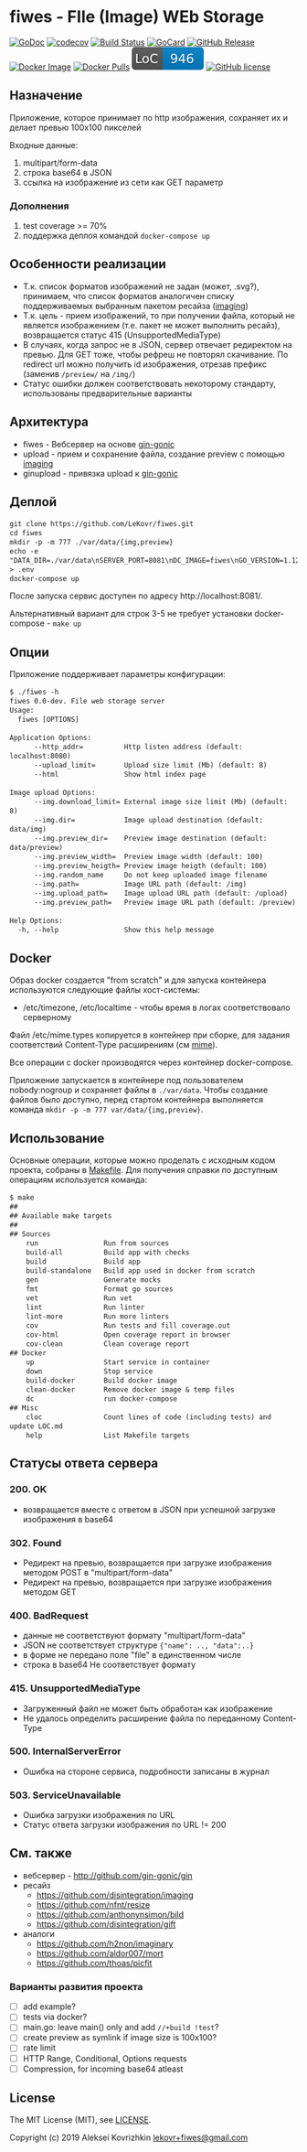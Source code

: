 # fiwes - FIle (Image) WEb Storage

[![GoDoc][gd1]][gd2]
 [![codecov][cc1]][cc2]
 [![Build Status][bs1]][bs2]
 [![GoCard][gc1]][gc2]
 [![GitHub Release][gr1]][gr2]
 [![Docker Image][di1]][di2]
 [![Docker Pulls][dp1]][dp2]
 [![LoC][loc1]][loc2]
 [![GitHub license][gl1]][gl2]

[bs1]: https://cloud.drone.io/api/badges/LeKovr/fiwes/status.svg
[bs2]: https://cloud.drone.io/LeKovr/fiwes
[cc1]: https://codecov.io/gh/LeKovr/fiwes/branch/master/graph/badge.svg
[cc2]: https://codecov.io/gh/LeKovr/fiwes
[gd1]: https://godoc.org/github.com/LeKovr/fiwes?status.svg
[gd2]: https://godoc.org/github.com/LeKovr/fiwes
[gc1]: https://goreportcard.com/badge/github.com/LeKovr/fiwes
[gc2]: https://goreportcard.com/report/github.com/LeKovr/fiwes
[gr1]: https://img.shields.io/github/release-pre/LeKovr/fiwes.svg
[gr2]: https://github.com/LeKovr/fiwes/releases
[di1]: https://img.shields.io/badge/docker-lekovr/fiwes-blue.svg
[di2]: https://hub.docker.com/r/lekovr/fiwes/
[dp1]: https://img.shields.io/docker/pulls/lekovr/fiwes.svg
[dp2]: https://hub.docker.com/r/lekovr/fiwes/pkg/
[loc1]: .loc.svg "Lines of Code"
[loc2]: LOC.md
[gl1]: https://img.shields.io/github/license/LeKovr/fiwes.svg
[gl2]: LICENSE

## Назначение

Приложение, которое принимает по http изображения, сохраняет их и делает превью 100х100 пикселей

Входные данные: 
1. multipart/form-data
2. строка base64 в JSON
3. ссылка на изображение из сети как GET параметр

### Дополнения

1. test coverage >= 70%
2. поддержка деплоя командой `docker-compose up`

## Особенности реализации

* Т.к. список форматов изображений не задан (может, .svg?), принимаем, что список форматов аналогичен списку поддерживаемых выбранным пакетом ресайза ([imaging](https://github.com/disintegration/imaging))
* Т.к. цель - прием изображений, то при получении файла, который не является изображением (т.е. пакет не может выполнить ресайз), возвращается статус 415 (UnsupportedMediaType)
* В случаях, когда запрос не в JSON, сервер отвечает редиректом на превью. Для GET тоже, чтобы рефреш не повторял скачивание. По redirect url можно получить id изображения, отрезав префикс (заменив `/preview/` на `/img/`)
* Статус ошибки должен соответствовать некоторому стандарту, использованы предварительные варианты

## Архитектура

* fiwes - Вебсервер на основе [gin-gonic](http://github.com/gin-gonic/gin)
* upload - прием и сохранение файла, создание preview с помощью [imaging](https://github.com/disintegration/imaging)
* ginupload - привязка upload к [gin-gonic](http://github.com/gin-gonic/gin)

## Деплой

```
git clone https://github.com/LeKovr/fiwes.git
cd fiwes
mkdir -p -m 777 ./var/data/{img,preview}
echo -e "DATA_DIR=./var/data\nSERVER_PORT=8081\nDC_IMAGE=fiwes\nGO_VERSION=1.12.4" > .env
docker-compose up
```
После запуска сервис доступен по адресу http://localhost:8081/.

Альтернативный вариант для строк 3-5 не требует установки docker-compose - `make up`

## Опции

Приложение поддерживает параметры конфигурации:
```
$ ./fiwes -h
fiwes 0.0-dev. File web storage server
Usage:
  fiwes [OPTIONS]

Application Options:
      --http_addr=          Http listen address (default: localhost:8080)
      --upload_limit=       Upload size limit (Mb) (default: 8)
      --html                Show html index page

Image upload Options:
      --img.download_limit= External image size limit (Mb) (default: 8)
      --img.dir=            Image upload destination (default: data/img)
      --img.preview_dir=    Preview image destination (default: data/preview)
      --img.preview_width=  Preview image width (default: 100)
      --img.preview_heigth= Preview image heigth (default: 100)
      --img.random_name     Do not keep uploaded image filename
      --img.path=           Image URL path (default: /img)
      --img.upload_path=    Image upload URL path (default: /upload)
      --img.preview_path=   Preview image URL path (default: /preview)

Help Options:
  -h, --help                Show this help message
```

## Docker

Образ docker создается "from scratch" и для запуска контейнера используются следующие файлы хост-системы:
* /etc/timezone, /etc/localtime - чтобы время в логах соответствовало серверному

Файл /etc/mime.types копируется в контейнер при сборке, для задания соответствий Content-Type расширениям (см [mime](https://golang.org/pkg/mime/#TypeByExtension)).

Все операции с docker производятся через контейнер docker-compose.

Приложение запускается в контейнере под пользователем nobody:nogroup и сохраняет файлы в `./var/data`. Чтобы создание файлов было доступно, перед стартом контейнера выполняется команда `mkdir -p -m 777 var/data/{img,preview}`.

## Использование

Основные операции, которые можно проделать с исходным кодом проекта, собраны в [Makefile](Makefile). Для получения справки по доступным операциям используется команда:
```
$ make
##
## Available make targets
##
## Sources
    run                Run from sources
    build-all          Build app with checks
    build              Build app
    build-standalone   Build app used in docker from scratch
    gen                Generate mocks
    fmt                Format go sources
    vet                Run vet
    lint               Run linter
    lint-more          Run more linters
    cov                Run tests and fill coverage.out
    cov-html           Open coverage report in browser
    cov-clean          Clean coverage report
## Docker
    up                 Start service in container
    down               Stop service
    build-docker       Build docker image
    clean-docker       Remove docker image & temp files
    dc                 run docker-compose
## Misc
    cloc               Count lines of code (including tests) and update LOC.md
    help               List Makefile targets

```

## Статусы ответа сервера

### 200. OK
* возвращается вместе с ответом в JSON при успешной загрузке изображения в base64

### 302. Found
* Редирект на превью, возвращается при загрузке изображения методом POST в "multipart/form-data"
* Редирект на превью, возвращается при загрузке изображения методом GET

### 400. BadRequest
* данные не соответствуют формату "multipart/form-data"
* JSON не соответствует структуре `{"name": .., "data":..}`
* в форме не передано поле "file" в единственном числе
* строка в base64 Не соответствует формату

### 415. UnsupportedMediaType
* Загруженный файл не может быть обработан как изображение
* Не удалось определить расширение файла по переданному Content-Type

### 500. InternalServerError
* Ошибка на стороне сервиса, подробности записаны в журнал

### 503. ServiceUnavailable
* Ошибка загрузки изображения по URL
* Статус ответа загрузки изображения по URL != 200

## См. также

* вебсервер - http://github.com/gin-gonic/gin
* ресайз
  * https://github.com/disintegration/imaging
  * https://github.com/nfnt/resize
  * https://github.com/anthonynsimon/bild
  * https://github.com/disintegration/gift
* аналоги
  * https://github.com/h2non/imaginary
  * https://github.com/aldor007/mort
  * https://github.com/thoas/picfit

### Варианты развития проекта

* [ ] add example?
* [ ] tests via docker?
* [ ] main.go: leave main() only and add `//+build !test`?
* [ ] create preview as symlink if image size is 100x100?
* [ ] rate limit
* [ ] HTTP Range, Conditional, Options requests
* [ ] Compression, for incoming base64 atleast

## License

The MIT License (MIT), see [LICENSE](LICENSE).

Copyright (c) 2019 Aleksei Kovrizhkin <lekovr+fiwes@gmail.com>
